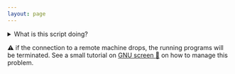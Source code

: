 ```yaml
---
layout: page
---
```


<details>
  <summary>What is this script doing?</summary>
  
  The script will:
  1. Check you are on an EBAME VM
  2. Install some packages with apt, including `visidata` is a tool to visualise tabular data (tsv, csv).
  3. Install a configuration profile for GNU Screen
  4. Make a `$VIROME` variable to quickly find our data

</details>


:warning: if the connection to a remote machine drops, the running programs will be terminated. 
See a small tutorial on [GNU screen :link:](https://github.com/telatin/learn_bash/wiki/Using-%22screen%22) on how to manage this problem.
